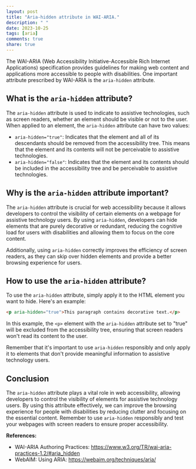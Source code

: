 ```yaml
---
layout: post
title: "Aria-hidden attribute in WAI-ARIA."
description: " "
date: 2023-10-25
tags: [aria]
comments: true
share: true
---
```


The WAI-ARIA (Web Accessibility Initiative-Accessible Rich Internet Applications) specification provides guidelines for making web content and applications more accessible to people with disabilities. One important attribute prescribed by WAI-ARIA is the `aria-hidden` attribute.

## What is the `aria-hidden` attribute?

The `aria-hidden` attribute is used to indicate to assistive technologies, such as screen readers, whether an element should be visible or not to the user. When applied to an element, the `aria-hidden` attribute can have two values:

- `aria-hidden="true"`: Indicates that the element and all of its descendants should be removed from the accessibility tree. This means that the element and its contents will not be perceivable to assistive technologies.
- `aria-hidden="false"`: Indicates that the element and its contents should be included in the accessibility tree and be perceivable to assistive technologies.

## Why is the `aria-hidden` attribute important?

The `aria-hidden` attribute is crucial for web accessibility because it allows developers to control the visibility of certain elements on a webpage for assistive technology users. By using `aria-hidden`, developers can hide elements that are purely decorative or redundant, reducing the cognitive load for users with disabilities and allowing them to focus on the core content.

Additionally, using `aria-hidden` correctly improves the efficiency of screen readers, as they can skip over hidden elements and provide a better browsing experience for users.

## How to use the `aria-hidden` attribute?

To use the `aria-hidden` attribute, simply apply it to the HTML element you want to hide. Here's an example:

```html
<p aria-hidden="true">This paragraph contains decorative text.</p>
```

In this example, the `<p>` element with the `aria-hidden` attribute set to "true" will be excluded from the accessibility tree, ensuring that screen readers won't read its content to the user.

Remember that it's important to use `aria-hidden` responsibly and only apply it to elements that don't provide meaningful information to assistive technology users.

## Conclusion

The `aria-hidden` attribute plays a vital role in web accessibility, allowing developers to control the visibility of elements for assistive technology users. By using this attribute effectively, we can improve the browsing experience for people with disabilities by reducing clutter and focusing on the essential content. Remember to use `aria-hidden` responsibly and test your webpages with screen readers to ensure proper accessibility.

**References:**
- WAI-ARIA Authoring Practices: https://www.w3.org/TR/wai-aria-practices-1.2/#aria_hidden
- WebAIM: Using ARIA: https://webaim.org/techniques/aria/